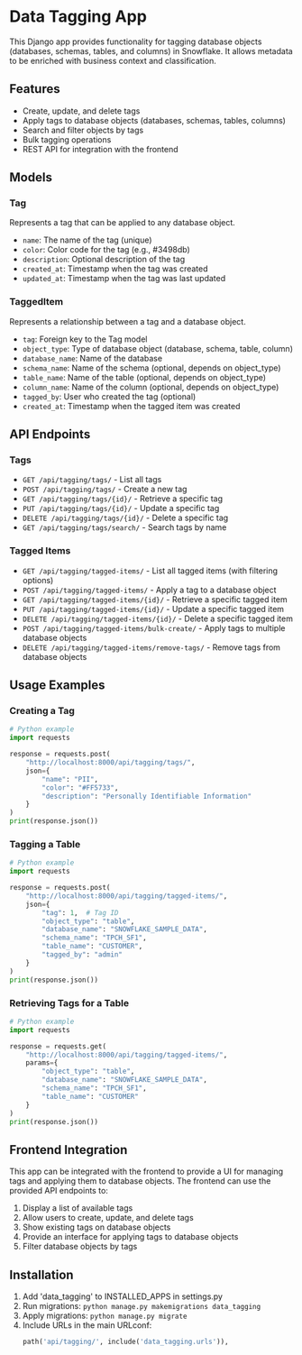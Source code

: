 # Data Tagging App

This Django app provides functionality for tagging database objects (databases, schemas, tables, and columns) in Snowflake. It allows metadata to be enriched with business context and classification.

## Features

- Create, update, and delete tags
- Apply tags to database objects (databases, schemas, tables, columns)
- Search and filter objects by tags
- Bulk tagging operations
- REST API for integration with the frontend

## Models

### Tag

Represents a tag that can be applied to any database object.

- `name`: The name of the tag (unique)
- `color`: Color code for the tag (e.g., #3498db)
- `description`: Optional description of the tag
- `created_at`: Timestamp when the tag was created
- `updated_at`: Timestamp when the tag was last updated

### TaggedItem

Represents a relationship between a tag and a database object.

- `tag`: Foreign key to the Tag model
- `object_type`: Type of database object (database, schema, table, column)
- `database_name`: Name of the database
- `schema_name`: Name of the schema (optional, depends on object_type)
- `table_name`: Name of the table (optional, depends on object_type)
- `column_name`: Name of the column (optional, depends on object_type)
- `tagged_by`: User who created the tag (optional)
- `created_at`: Timestamp when the tagged item was created

## API Endpoints

### Tags

- `GET /api/tagging/tags/` - List all tags
- `POST /api/tagging/tags/` - Create a new tag
- `GET /api/tagging/tags/{id}/` - Retrieve a specific tag
- `PUT /api/tagging/tags/{id}/` - Update a specific tag
- `DELETE /api/tagging/tags/{id}/` - Delete a specific tag
- `GET /api/tagging/tags/search/` - Search tags by name

### Tagged Items

- `GET /api/tagging/tagged-items/` - List all tagged items (with filtering options)
- `POST /api/tagging/tagged-items/` - Apply a tag to a database object
- `GET /api/tagging/tagged-items/{id}/` - Retrieve a specific tagged item
- `PUT /api/tagging/tagged-items/{id}/` - Update a specific tagged item
- `DELETE /api/tagging/tagged-items/{id}/` - Delete a specific tagged item
- `POST /api/tagging/tagged-items/bulk-create/` - Apply tags to multiple database objects
- `DELETE /api/tagging/tagged-items/remove-tags/` - Remove tags from database objects

## Usage Examples

### Creating a Tag

```python
# Python example
import requests

response = requests.post(
    "http://localhost:8000/api/tagging/tags/",
    json={
        "name": "PII",
        "color": "#FF5733",
        "description": "Personally Identifiable Information"
    }
)
print(response.json())
```

### Tagging a Table

```python
# Python example
import requests

response = requests.post(
    "http://localhost:8000/api/tagging/tagged-items/",
    json={
        "tag": 1,  # Tag ID
        "object_type": "table",
        "database_name": "SNOWFLAKE_SAMPLE_DATA",
        "schema_name": "TPCH_SF1",
        "table_name": "CUSTOMER",
        "tagged_by": "admin"
    }
)
print(response.json())
```

### Retrieving Tags for a Table

```python
# Python example
import requests

response = requests.get(
    "http://localhost:8000/api/tagging/tagged-items/",
    params={
        "object_type": "table",
        "database_name": "SNOWFLAKE_SAMPLE_DATA",
        "schema_name": "TPCH_SF1",
        "table_name": "CUSTOMER"
    }
)
print(response.json())
```

## Frontend Integration

This app can be integrated with the frontend to provide a UI for managing tags and applying them to database objects. The frontend can use the provided API endpoints to:

1. Display a list of available tags
2. Allow users to create, update, and delete tags
3. Show existing tags on database objects
4. Provide an interface for applying tags to database objects
5. Filter database objects by tags

## Installation

1. Add 'data_tagging' to INSTALLED_APPS in settings.py
2. Run migrations: `python manage.py makemigrations data_tagging`
3. Apply migrations: `python manage.py migrate`
4. Include URLs in the main URLconf:
   ```python
   path('api/tagging/', include('data_tagging.urls')),
   ``` 